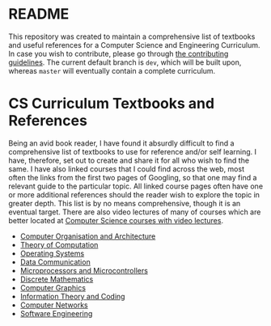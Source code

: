 # README

This repository was created to maintain a comprehensive list of textbooks and useful references for a Computer Science and Engineering Curriculum. In case you wish to contribute, please go through [the contributing guidelines](CONTRIBUTING.md). The current default branch is `dev`, which will be built upon, whereas `master` will eventually contain a complete curriculum.

# CS Curriculum Textbooks and References
Being an avid book reader, I have found it absurdly difficult to find a comprehensive list of textbooks to use for reference and/or self learning. I have, therefore, set out to create and share it for all who wish to find the same. I have also linked courses that I could find across the web, most often the links from the first two pages of Googling, so that one may find a relevant guide to the particular topic. All linked course pages often have one or more additional references should the reader wish to explore the topic in greater depth. This list is by no means comprehensive, though it is an eventual target. There are also video lectures of many of courses which are better located at [Computer Science courses with video lectures](https://github.com/Developer-Y/cs-video-courses).

- [Computer Organisation and Architecture](Curriculum.md/#computer-organisation-and-architecture)
- [Theory of Computation](Curriculum.md/#theory-of-computation)
- [Operating Systems](Curriculum.md/#operating-systems)
- [Data Communication](Curriculum.md/#data-communication)
- [Microprocessors and Microcontrollers](Curriculum.md/#microprocessors-and-microcontrollers)
- [Discrete Mathematics](Curriculum.md/#discrete-mathematics)
- [Computer Graphics](Curriculum.md/#computer-graphics)
- [Information Theory and Coding](Curriculum.md/#information-theory-and-coding)
- [Computer Networks](Curriculum.md/#computer-networks)
- [Software Engineering](Curriculum.md/#software-engineering)
